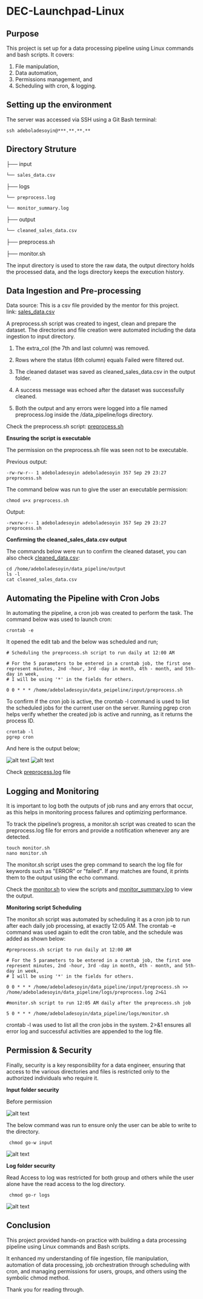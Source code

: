 # DEC-Launchpad-Linux

## Purpose
This project is set up for a data processing pipeline using Linux commands and bash scripts. It covers:
1. File manipulation, 
2. Data automation, 
3. Permissions management, and 
4. Scheduling with cron, & logging.

## Setting up the environment

The server was accessed via SSH using a Git Bash terminal:

    ssh adeboladesoyin@***.**.**.**

## Directory Struture

├── input

    └── sales_data.csv

├── logs

    └── preprocess.log

    └── monitor_summary.log

├── output

    └── cleaned_sales_data.csv

├── preprocess.sh

├── monitor.sh

The input directory is used to store the raw data, the output directory holds the processed data, and the logs directory keeps the execution history.

## Data Ingestion and Pre-processing

Data source: This is a csv file provided by the mentor for this project.\
link: [sales_data.csv](https://raw.githubusercontent.com/dataengineering-community/launchpad/refs/heads/main/Linux/sales_data.csv)

A preprocess.sh script was created to ingest, clean and prepare the dataset. The directories and file creation were automated including the data ingestion to input directory.

1. The extra_col (the 7th and last column) was removed.

2. Rows where the status (6th column) equals Failed were filtered out.

3. The cleaned dataset was saved as cleaned_sales_data.csv in the output folder.

4. A success message was echoed after the dataset was successfully cleaned.

5. Both the output and any errors were logged into a file named preprocess.log inside the /data_pipeline/logs directory.

Check the preprocess.sh script: [preprocess.sh](preprocess.sh)

**Ensuring the script is executable**

The permission on the preprocess.sh file was seen not to be executable.

Previous output:

    -rw-rw-r-- 1 adeboladesoyin adeboladesoyin 357 Sep 29 23:27 preprocess.sh

The command below was run to give the user an executable permission:

    chmod u+x preprocess.sh

Output:

    -rwxrw-r-- 1 adeboladesoyin adeboladesoyin 357 Sep 29 23:27 preprocess.sh

**Confirming the cleaned_sales_data.csv output**

The commands below were run to confirm the cleaned dataset, you can also check [cleaned_data.csv](data_pipeline/output/cleaned_sales_data.csv):

    cd /home/adeboladesoyin/data_pipeline/output
    ls -l
    cat cleaned_sales_data.csv

## Automating the Pipeline with Cron Jobs

In automating the pipeline, a cron job was created to perform the task. The command below was used to launch cron:

    crontab -e 

It opened the edit tab and the below was scheduled and run;

    # Scheduling the preprocess.sh script to run daily at 12:00 AM

    # For the 5 parameters to be entered in a crontab job, the first one represent minutes, 2nd -hour, 3rd -day in month, 4th - month, and 5th- day in week,
    # I will be using '*' in the fields for others.

    0 0 * * * /home/adeboladesoyin/data_peipeline/input/preprocess.sh

To confirm if the cron job is active, the crontab -l command is used to list the scheduled jobs for the current user on the server. Running pgrep cron helps verify whether the created job is active and running, as it returns the process ID.

    crontab -l
    pgrep cron

And here is the output below;

![alt text](Images/Cron_Job.png)
![alt text](Images/CronJoB%20ID.png)

Check [preprocess.log](data_pipeline/logs/logs/preprocess.log) file

## Logging and Monitoring

It is important to log both the outputs of job runs and any errors that occur, as this helps in monitoring process failures and optimizing performance.

To track the pipeline’s progress, a monitor.sh script was created to scan the preprocess.log file for errors and provide a notification whenever any are detected.

    touch monitor.sh
    nano monitor.sh

The monitor.sh script uses the grep command to search the log file for keywords such as "ERROR" or "failed". If any matches are found, it prints them to the output using the echo command.

Check the [monitor.sh](monitor.sh) to view the scripts and [monitor_summary.log](data_pipeline/logs/monitor_summary.log) to view the output.

**Monitoring script Scheduling**

The monitor.sh script was automated by scheduling it as a cron job to run after each daily job processing, at exactly 12:05 AM. The crontab -e command was used again to edit the cron table, and the schedule was added as shown below:

    #preprocess.sh script to run daily at 12:00 AM

    # For the 5 parameters to be entered in a crontab job, the first one represent minutes, 2nd -hour, 3rd -day in month, 4th - month, and 5th- day in week,
    # I will be using '*' in the fields for others.

    0 0 * * * /home/adeboladesoyin/data_pipeline/input/preprocess.sh >> /home/adeboladesoyin/data_pipeline/logs/preprocess.log 2>&1

    #monitor.sh script to run 12:05 AM daily after the preprocess.sh job

    5 0 * * * /home/adeboladesoyin/data_pipeline/logs/monitor.sh

crontab -l was used to list all the cron jobs in the system. 2>&1 ensures all error log and successful activities are appended to the log file.

## Permission & Security

Finally, security is a key responsibility for a data engineer, ensuring that access to the various directories and files is restricted only to the authorized individuals who require it.

**Input folder security**

Before permission

![alt text](Images/Inputdirectory_Prev.png)

The below command was run to ensure only the user can be able to write to the directory.

     chmod go-w input

![alt text](Images/Inputdirect_After.png)

**Log folder security**

Read Access to log was restricted for both group and others while the user alone have the read access to the log directory.

     chmod go-r logs

![alt text](Images/LogsReadAccessRestriction.png)


## Conclusion

This project provided hands-on practice with building a data processing pipeline using Linux commands and Bash scripts.

It enhanced my understanding of file ingestion, file manipulation, automation of data processing, job orchestration through scheduling with cron, and managing permissions for users, groups, and others using the symbolic chmod method.





Thank you for reading through.


